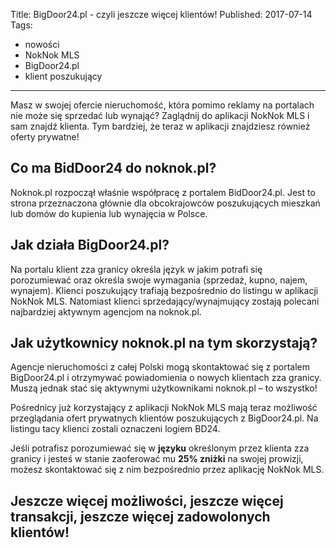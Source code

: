 
Title: BigDoor24.pl - czyli jeszcze więcej klientów!
Published: 2017-07-14
Tags:
- nowości
- NokNok MLS
- BigDoor24.pl
- klient poszukujący

---



Masz w swojej ofercie nieruchomość, która pomimo reklamy na portalach nie może się sprzedać lub wynająć? Zaglądnij do aplikacji NokNok MLS i sam znajdź klienta. Tym bardziej, że teraz w aplikacji znajdziesz również oferty prywatne!

Co ma BidDoor24 do noknok.pl?
-----------------------------

Noknok.pl rozpoczął właśnie współpracę z portalem BidDoor24.pl. Jest to strona przeznaczona głównie dla obcokrajowców poszukujących mieszkań lub domów do kupienia lub wynajęcia w Polsce. 

Jak działa BigDoor24.pl?
------------------------

Na portalu klient zza granicy określa język w jakim potrafi się porozumiewać oraz określa swoje wymagania (sprzedaż, kupno, najem, wynajem). Klienci poszukujący trafiają bezpośrednio do listingu w aplikacji NokNok MLS. Natomiast klienci sprzedający/wynajmujący zostają polecani najbardziej aktywnym agencjom na noknok.pl.

Jak użytkownicy noknok.pl na tym skorzystają?
---------------------------------------------

Agencje nieruchomości z całej Polski mogą skontaktować się z portalem BigDoor24.pl i otrzymywać powiadomienia o nowych klientach zza granicy. Muszą jednak stać się aktywnymi użytkownikami noknok.pl – to wszystko!

Pośrednicy już korzystający z aplikacji NokNok MLS mają teraz możliwość przeglądania ofert prywatnych klientów poszukujących z BigDoor24.pl. Na listingu tacy klienci zostali oznaczeni logiem BD24.

Jeśli potrafisz porozumiewać się w **języku** określonym przez klienta zza granicy i jesteś w stanie zaoferować mu **25% zniżki** na swojej prowizji, możesz skontaktować się z nim bezpośrednio przez aplikację NokNok MLS.

Jeszcze więcej możliwości, jeszcze więcej transakcji, jeszcze więcej zadowolonych klientów!
------------------------------------------------------------------------


